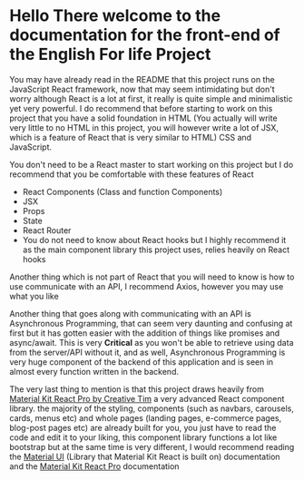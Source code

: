 # Hello There welcome to the documentation for the front-end of the English For life Project

You may have already read in the README that this project runs on the JavaScript React framework, now that may seem intimidating but don't worry although React is a lot at first, it really is quite simple and minimalistic yet very powerful. I do recommend that before starting to work on this project that you have a solid foundation in HTML (You actually will write very little to no HTML in this project, you will however write a lot of JSX, which is a feature of React that is very similar to HTML) CSS and JavaScript.

You don't need to be a React master to start working on this project but I do recommend that you be comfortable with these features of React

- React Components (Class and function Components)
- JSX
- Props
- State
- React Router
- You do not need to know about React hooks but I highly recommend it as the main component library this project uses, relies heavily on React hooks

Another thing which is not part of React that you will need to know is how to use communicate with an API, I recommend Axios, however you may use what you like

Another thing that goes along with communicating with an API is Asynchronous Programming, that can seem very daunting and confusing at first but it has gotten easier with the addition of things like promises and async/await. This is very **Critical** as you won't be able to retrieve using data from the server/API without it, and as well, Asynchronous Programming is very huge component of the backend of this application and is seen in almost every function written in the backend.

The very last thing to mention is that this project draws heavily from [Material Kit React Pro by Creative Tim](https://www.creative-tim.com/product/material-kit-pro-react) a very advanced React component library. the majority of the styling, components (such as navbars, carousels, cards, menus etc) and whole pages (landing pages, e-commerce pages, blog-post pages etc) are already built for you, you just have to read the code and edit it to your liking, this component library functions a lot like bootstrap but at the same time is very different, I would recommend reading the [Material UI](https://material-ui.com/) (Library that Material Kit React is built on) documentation and the [Material Kit React Pro](https://www.creative-tim.com/product/material-kit-pro-react) documentation